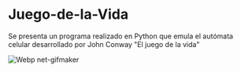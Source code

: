 # Juego-de-la-Vida
Se presenta un programa realizado en Python que emula el autómata celular desarrollado por John Conway "El juego de la vida"

![Webp net-gifmaker](https://user-images.githubusercontent.com/75518367/155262708-6b663a10-2466-48db-ad6f-1c181b1704a7.gif)
